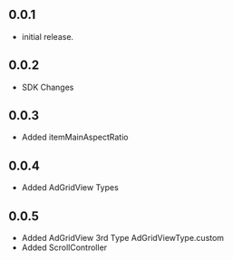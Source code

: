 ## 0.0.1

* initial release.

## 0.0.2

* SDK Changes

## 0.0.3

* Added itemMainAspectRatio

## 0.0.4

* Added AdGridView Types 

## 0.0.5

* Added AdGridView 3rd Type AdGridViewType.custom
* Added ScrollController